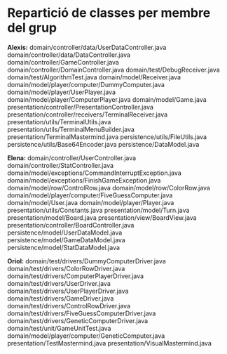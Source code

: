 # Repartició de classes per membre del grup
**Alexis:**
domain/controller/data/UserDataController.java
domain/controller/data/DataController.java
domain/controller/GameController.java
domain/controller/DomainController.java
domain/test/DebugReceiver.java
domain/test/AlgorithmTest.java
domain/model/Receiver.java
domain/model/player/computer/DummyComputer.java
domain/model/player/UserPlayer.java
domain/model/player/ComputerPlayer.java
domain/model/Game.java
presentation/controller/PresentationController.java
presentation/controller/receivers/TerminalReceiver.java
presentation/utils/TerminalUtils.java
presentation/utils/TerminalMenuBuilder.java
presentation/TerminalMastermind.java
persistence/utils/FileUtils.java
persistence/utils/Base64Encoder.java
persistence/DataModel.java

**Elena:**
domain/controller/UserController.java
domain/controller/StatController.java
domain/model/exceptions/CommandInterruptException.java
domain/model/exceptions/FinishGameException.java
domain/model/row/ControlRow.java
domain/model/row/ColorRow.java
domain/model/player/computer/FiveGuessComputer.java
domain/model/User.java
domain/model/player/Player.java
presentation/utils/Constants.java
presentation/model/Turn.java
presentation/model/Board.java
presentation/view/BoardView.java
presentation/controller/BoardController.java
persistence/model/UserDataModel.java
persistence/model/GameDataModel.java
persistence/model/StatDataModel.java

**Oriol:**
domain/test/drivers/DummyComputerDriver.java
domain/test/drivers/ColorRowDriver.java
domain/test/drivers/ComputerPlayerDriver.java
domain/test/drivers/UserDriver.java
domain/test/drivers/UserPlayerDriver.java
domain/test/drivers/GameDriver.java
domain/test/drivers/ControlRowDriver.java
domain/test/drivers/FiveGuessComputerDriver.java
domain/test/drivers/GeneticComputerDriver.java
domain/test/unit/GameUnitTest.java
domain/model/player/computer/GeneticComputer.java
presentation/TestMastermind.java
presentation/VisualMastermind.java